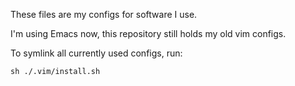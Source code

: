 These files are my configs for software I use.

I'm using Emacs now, this repository still holds my old vim configs.

To symlink all currently used configs, run:

    sh ./.vim/install.sh

